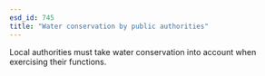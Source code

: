 ```yaml
---
esd_id: 745
title: "Water conservation by public authorities"
---
```


Local authorities must take water conservation into account when exercising their functions.

